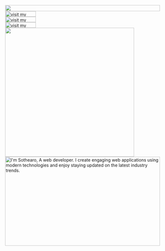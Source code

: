 <picture>
  <source media="(prefers-color-scheme: dark)" srcset="https://sothearo-kay.kaysothearo19.workers.dev?section=top&theme=dark">
  <img src="https://sothearo-kay.kaysothearo19.workers.dev?section=top&theme=light" width="100%" height="20" align="left">
</picture>
<a href="https://sothearo-vault.vercel.app/">
  <picture>
    <source media="(prefers-color-scheme: dark)" srcset="https://sothearo-kay.kaysothearo19.workers.dev?section=link-blog&theme=dark">
    <img src="https://sothearo-kay.kaysothearo19.workers.dev?section=link-blog&theme=light&i=2" alt="visit my blog" width="100" height="18" align="left">
  </picture>
</a>
<img src="data:null;," width="100%" height="0" align="left" alt="">
<a href="https://sothearo.dev/">
  <picture>
    <source media="(prefers-color-scheme: dark)" srcset="https://sothearo-kay.kaysothearo19.workers.dev?section=link-website&theme=dark" label="Visit">
    <img src="https://sothearo-kay.kaysothearo19.workers.dev?section=link-website&theme=light&i=0" alt="visit my website" width="100" height="18px" align="left">
  </picture>
</a>
<img src="data:null;," width="100%" height="0" align="left" alt="">
<a href="https://www.instagram.com/sothearo__/">
  <picture>
    <source media="(prefers-color-scheme: dark)" srcset="https://sothearo-kay.kaysothearo19.workers.dev?section=link-instagram&theme=dark">
    <img src="https://sothearo-kay.kaysothearo19.workers.dev?section=link-instagram&theme=light&i=2" alt="visit my instagram" width="100" height="18" align="left">
  </picture>
</a>
<img src="data:null;," width="100%" height="0" align="left" alt="">
<picture>
  <source media="(prefers-color-scheme: dark)" srcset="https://sothearo-kay.kaysothearo19.workers.dev?section=fallback&theme=dark">
  <img src="https://sothearo-kay.kaysothearo19.workers.dev?section=fallback&theme=light" alt="" width="420" align="left">
</picture>
<picture>
  <source media="(prefers-color-scheme: dark)" srcset="https://sothearo-kay.kaysothearo19.workers.dev?section=main&theme=dark">
  <img src="https://sothearo-kay.kaysothearo19.workers.dev?section=main&theme=light" alt="I'm Sothearo, A web developer. I create engaging web applications using modern technologies and enjoy staying updated on the latest industry trends." width="100%" height="290" align="left">
</picture>
